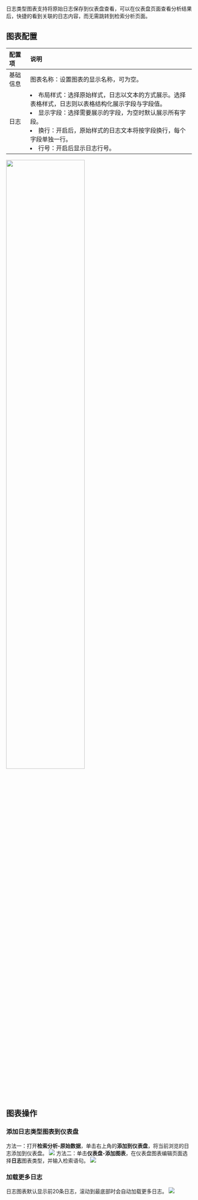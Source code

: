 日志类型图表支持将原始日志保存到仪表盘查看，可以在仪表盘页面查看分析结果后，快捷的看到关联的日志内容，而无需跳转到检索分析页面。

## 图表配置

| 配置项   | 说明                                                         |
| :------- | :----------------------------------------------------------- |
| 基础信息 | 图表名称：设置图表的显示名称，可为空。                       |
| 日志     | <li>布局样式：选择原始样式，日志以文本的方式展示。选择表格样式，日志则以表格结构化展示字段与字段值。<br><li>显示字段：选择需要展示的字段，为空时默认展示所有字段。<br/><li>换行：开启后，原始样式的日志文本将按字段换行，每个字段单独一行。<br/><li>行号：开启后显示日志行号。<br/>


<img src="https://qcloudimg.tencent-cloud.cn/raw/8b1253012c79948030b021c2be30aff0.png" width="65%">




## 图表操作

### 添加日志类型图表到仪表盘

方法一：打开**检索分析-原始数据**，单击右上角的**添加到仪表盘**，将当前浏览的日志添加到仪表盘。
![](https://qcloudimg.tencent-cloud.cn/raw/a8b032804d9d86e2c46767088300d9a5.png)
方法二：单击**仪表盘-添加图表**，在仪表盘图表编辑页面选择**日志**图表类型，并输入检索语句。
![](https://qcloudimg.tencent-cloud.cn/raw/f10b16744ddb8cbd9563eb90de063910.png)



### 加载更多日志

日志图表默认显示前20条日志，滚动到最底部时会自动加载更多日志。
![](https://qcloudimg.tencent-cloud.cn/raw/369ef035b244a828f98aaab1c5f18171.png)
